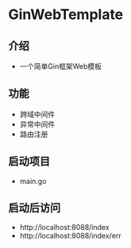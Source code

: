 # GinWebTemplate
## 介绍
- 一个简单Gin框架Web模板

## 功能
- 跨域中间件
- 异常中间件
- 路由注册

## 启动项目
- main.go

## 启动后访问
- http://localhost:8088/index
- http://localhost:8088/index/err